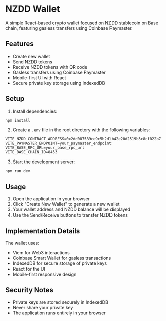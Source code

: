# NZDD Wallet

A simple React-based crypto wallet focused on NZDD stablecoin on Base chain, featuring gasless transfers using Coinbase Paymaster.

## Features

- Create new wallet
- Send NZDD tokens
- Receive NZDD tokens with QR code
- Gasless transfers using Coinbase Paymaster
- Mobile-first UI with React
- Secure private key storage using IndexedDB

## Setup

1. Install dependencies:
```bash
npm install
```

2. Create a `.env` file in the root directory with the following variables:
```
VITE_NZDD_CONTRACT_ADDRESS=0x2dd087589ce9c5b2d1b42e20d2519b3c8cf022b7
VITE_PAYMASTER_ENDPOINT=your_paymaster_endpoint
VITE_BASE_RPC_URL=your_base_rpc_url
VITE_BASE_CHAIN_ID=8453
```

3. Start the development server:
```bash
npm run dev
```

## Usage

1. Open the application in your browser
2. Click "Create New Wallet" to generate a new wallet
3. Your wallet address and NZDD balance will be displayed
4. Use the Send/Receive buttons to transfer NZDD tokens

## Implementation Details

The wallet uses:
- Viem for Web3 interactions
- Coinbase Smart Wallet for gasless transactions
- IndexedDB for secure storage of private keys
- React for the UI
- Mobile-first responsive design

## Security Notes

- Private keys are stored securely in IndexedDB
- Never share your private key
- The application runs entirely in your browser 